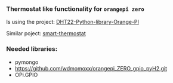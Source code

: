 ### Thermostat like functionality for `orangepi zero`

Is using the project: [DHT22-Python-library-Orange-PI](https://github.com/ionutpi/DHT22-Python-library-Orange-PI)

Similar poject: [smart-thermostat](https://github.com/szlaci83/smart-thermostat)

### Needed libraries:
* pymongo
* https://github.com/wdmomoxx/orangepi_ZERO_gpio_pyH2.git
* OPi.GPIO
